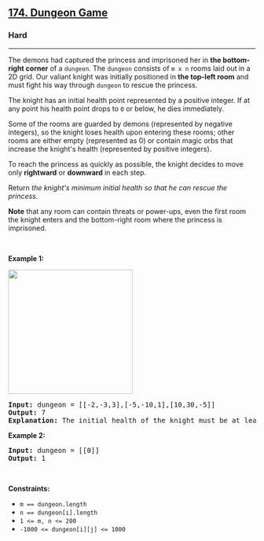 <h2><a href="https://leetcode.com/problems/dungeon-game/">174. Dungeon Game</a></h2><h3>Hard</h3><hr><div style="user-select: auto;"><p style="user-select: auto;">The demons had captured the princess and imprisoned her in <strong style="user-select: auto;">the bottom-right corner</strong> of a <code style="user-select: auto;">dungeon</code>. The <code style="user-select: auto;">dungeon</code> consists of <code style="user-select: auto;">m x n</code> rooms laid out in a 2D grid. Our valiant knight was initially positioned in <strong style="user-select: auto;">the top-left room</strong> and must fight his way through <code style="user-select: auto;">dungeon</code> to rescue the princess.</p>

<p style="user-select: auto;">The knight has an initial health point represented by a positive integer. If at any point his health point drops to <code style="user-select: auto;">0</code> or below, he dies immediately.</p>

<p style="user-select: auto;">Some of the rooms are guarded by demons (represented by negative integers), so the knight loses health upon entering these rooms; other rooms are either empty (represented as 0) or contain magic orbs that increase the knight's health (represented by positive integers).</p>

<p style="user-select: auto;">To reach the princess as quickly as possible, the knight decides to move only <strong style="user-select: auto;">rightward</strong> or <strong style="user-select: auto;">downward</strong> in each step.</p>

<p style="user-select: auto;">Return <em style="user-select: auto;">the knight's minimum initial health so that he can rescue the princess</em>.</p>

<p style="user-select: auto;"><strong style="user-select: auto;">Note</strong> that any room can contain threats or power-ups, even the first room the knight enters and the bottom-right room where the princess is imprisoned.</p>

<p style="user-select: auto;">&nbsp;</p>
<p style="user-select: auto;"><strong style="user-select: auto;">Example 1:</strong></p>
<img alt="" src="https://assets.leetcode.com/uploads/2021/03/13/dungeon-grid-1.jpg" style="width: 253px; height: 253px; user-select: auto;">
<pre style="user-select: auto;"><strong style="user-select: auto;">Input:</strong> dungeon = [[-2,-3,3],[-5,-10,1],[10,30,-5]]
<strong style="user-select: auto;">Output:</strong> 7
<strong style="user-select: auto;">Explanation:</strong> The initial health of the knight must be at least 7 if he follows the optimal path: RIGHT-&gt; RIGHT -&gt; DOWN -&gt; DOWN.
</pre>

<p style="user-select: auto;"><strong style="user-select: auto;">Example 2:</strong></p>

<pre style="user-select: auto;"><strong style="user-select: auto;">Input:</strong> dungeon = [[0]]
<strong style="user-select: auto;">Output:</strong> 1
</pre>

<p style="user-select: auto;">&nbsp;</p>
<p style="user-select: auto;"><strong style="user-select: auto;">Constraints:</strong></p>

<ul style="user-select: auto;">
	<li style="user-select: auto;"><code style="user-select: auto;">m == dungeon.length</code></li>
	<li style="user-select: auto;"><code style="user-select: auto;">n == dungeon[i].length</code></li>
	<li style="user-select: auto;"><code style="user-select: auto;">1 &lt;= m, n &lt;= 200</code></li>
	<li style="user-select: auto;"><code style="user-select: auto;">-1000 &lt;= dungeon[i][j] &lt;= 1000</code></li>
</ul>
</div>